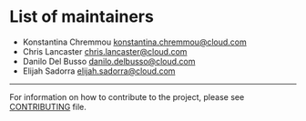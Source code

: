 List of maintainers
===================

* Konstantina Chremmou <konstantina.chremmou@cloud.com>
* Chris Lancaster <chris.lancaster@cloud.com>
* Danilo Del Busso <danilo.delbusso@cloud.com>
* Elijah Sadorra <elijah.sadorra@cloud.com>

-----------------------------------------------------------------------------

For information on how to contribute to the project, please see [CONTRIBUTING](./CONTRIBUTING.md) file.
